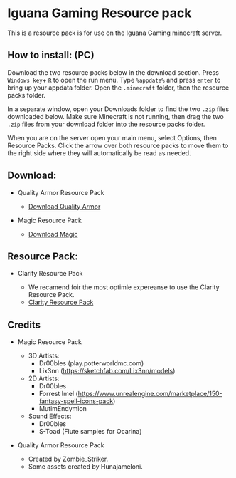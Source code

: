 # Iguana Gaming Resource pack
This is a resource pack is for use on the Iguana Gaming minecraft server.

How to install: (PC)
------

Download the two resource packs below in the download section. Press `Windows key`+ `R` to open the run menu. Type `%appdata%` and press `enter` to bring up your appdata folder. Open the `.minecraft` folder, then the resource packs folder. 

In a separate window, open your Downloads folder to find the two `.zip` files downloaded below. Make sure Minecraft is not running, then drag the two `.zip` files from your download folder into the resource packs folder. 

When you are on the server open your main menu, select Options, then Resource Packs. Click the arrow over both resource packs to move them to the right side where they will automatically be read as needed.

Download:
------
* Quality Armor Resource Pack

  - [Download Quality Armor](https://github.com/MrGalaxy/Iguana-Gaming-Resource-pack/releases/download/1.0/QualityArmoryV2.0.2.zip)

* Magic Resource Pack 

  - [Download Magic](https://github.com/MrGalaxy/Iguana-Gaming-Resource-pack/releases/download/1.0/Magic-RP-8-1.zip)

Resource Pack:
------

* Clarity Resource Pack 

  - We recamend foir the most optimle expereanse to use the Clarity Resource Pack.
  - [Clarity Resource Pack](http://www.9minecraft.net/clarity-resource-pack/)


## Credits

* Magic Resource Pack

  - 3D Artists: 
      - Dr00bles (play.potterworldmc.com)
      - Lix3nn (https://sketchfab.com/Lix3nn/models)
  - 2D Artists: 
      - Dr00bles
      - Forrest Imel (https://www.unrealengine.com/marketplace/150-fantasy-spell-icons-pack)
       - MutimEndymion
  - Sound Effects:
      - Dr00bles
      - S-Toad (Flute samples for Ocarina)

* Quality Armor Resource Pack

  - Created by Zombie_Striker. 
  - Some assets created by Hunajameloni.